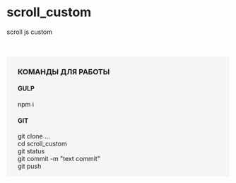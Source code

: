 # scroll_custom
<p>scroll js custom</p>
<br><br>

<div style="background-color: #f5f5f5; padding: 1px 25px;">
<h3>КОМАНДЫ ДЛЯ РАБОТЫ</h3>
<h4>GULP</h4>
<p>npm i</p>
<h4>GIT</h4>
<p>git clone ...<br>
cd scroll_custom<br>
git status<br>
git commit -m "text commit"<br>
git push</p>
</div>

